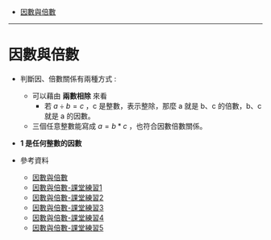 * [因數與倍數](#因數與倍數)

---

#  因數與倍數
- 判斷因、倍數關係有兩種方式 :
	- 可以藉由 **兩數相除** 來看
		- 若 $a \div b=c$ ，c 是整數，表示整除，那麼 a 就是 b、c 的倍數，b、c 就是 a 的因數。
	- 三個任意整數能寫成 $a=b*c$ ，也符合因數倍數關係。
- **1 是任何整數的因數**

- 參考資料
  - [因數與倍數](https://www.youtube.com/watch?v=f-i_OAMSCzc "因數與倍數")
  - [因數與倍數-課堂練習1](https://www.junyiacademy.org/article/29673bf3b33643a2b818006fff9aeb89 "因數與倍數-課堂練習1")
  - [因數與倍數-課堂練習2](https://www.junyiacademy.org/article/a993b16bc5b84f3ea0cc1091cc9101c6 "因數與倍數-課堂練習2")
  - [因數與倍數-課堂練習3](https://www.junyiacademy.org/article/117ee04fbc234f8f8a5e9bc5d3466887 "因數與倍數-課堂練習3")
  - [因數與倍數-課堂練習4](https://www.junyiacademy.org/article/d863a8ee05184eb59c92f4862e262bc8 "因數與倍數-課堂練習4")
  - [因數與倍數-課堂練習5](https://www.junyiacademy.org/article/0f8e5256f2af454180c121f6cde44101 "因數與倍數-課堂練習5")